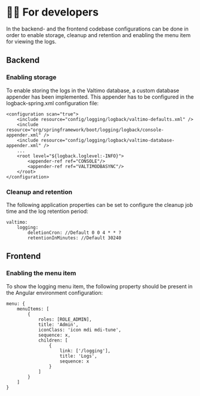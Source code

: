 # 👩‍💻 For developers

In the backend- and the frontend codebase configurations can be done in order to enable storage, cleanup and retention and enabling the menu item for viewing the logs.

## Backend

### Enabling storage

To enable storing the logs in the Valtimo database, a custom database appender has been implemented. This appender has to be configured in the logback-spring.xml configuration file:

```
<configuration scan="true">
    <include resource="config/logging/logback/valtimo-defaults.xml" />
    <include resource="org/springframework/boot/logging/logback/console-appender.xml" />
    <include resource="config/logging/logback/valtimo-database-appender.xml" />
    ...
    <root level="${logback.loglevel:-INFO}">
        <appender-ref ref="CONSOLE"/>
        <appender-ref ref="VALTIMODBASYNC"/>
    </root>
</configuration>
```

### Cleanup and retention

The following application properties can be set to configure the cleanup job time and the log retention period:

```
valtimo:
    logging:
        deletionCron: //Default 0 0 4 * * ?
        retentionInMinutes: //Default 30240
```

## Frontend

### Enabling the menu item

To show the logging menu item, the following property should be present in the Angular environment configuration:

```
menu: {
    menuItems: [
        {
            roles: [ROLE_ADMIN],
            title: 'Admin',
            iconClass: 'icon mdi mdi-tune',
            sequence: x,
            children: [
                {
                    link: ['/logging'], 
                    title: 'Logs', 
                    sequence: x
                }
            ]
        }
    ]
}
```
